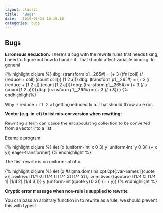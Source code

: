 ```yaml
---
layout: classic
title:  "Bugs"
date:   2014-03-31 20:30:18
categories: bugs
---
```

<script type="text/javascript" src="http://cdn.mathjax.org/mathjax/latest/MathJax.js?config=TeX-AMS-MML_HTMLorMML"></script>

## Bugs ##

__Erroneous Reduction:__
There's a bug with the rewrite rules that needs fixing, I need to figure out how to handle if.  That should affect variable binding.  In general

{% highlight clojure %}
dbg: (transform p1__265#) = (+ 3 ((fn [coll] (/ (reduce + coll) (count coll))) [1 2 a]))
dbg: (transform p1__265#) = (+ 3 (/ (reduce + [1 2 a]) (count [1 2 a])))
dbg: (transform p1__265#) = (+ 3 (/ a (count [1 2 a])))
dbg: (transform p1__265#) = (+ 3 (/ a 3))
)
{% endhighlight%}

Why is reduce + `[1 2 a]` getting reduced to a. That should throw an error.

__Vector (e.g. in let) to list mis-conversion when rewriting:__

Rewriting a term can cause the encapsulating collection to be converted from a vector into a list

Example program:

{% highlight clojure %}
(let [x (uniform-int 'x 0 3)
      y (uniform-int 'y 0 3)] (+ x y)) eager-transformer)
{% endhighlight %}

The first rewrite is on uniform-int of x.

{% highlight clojure %}
(let
 (x
  #sigma.domains.cpt.Cpt{:var-names [(quote x)],
                         :entries [[1/4 0] [1/4 1] [1/4 2] [1/4 3]],
                         :primitives {(quote x) [[1/4 0]
                                                 [1/4 1]
                                                 [1/4 2]
                                                 [1/4 3]]}}
  y
  (uniform-int (quote y) 0 3))
 (+ x y))
{% endhighlight %}

__Cryptic error message when non-rule is supplied to rewrite:__

You can pass an arbitrary function in to rewrite as a rule, we should prevent this with types!
